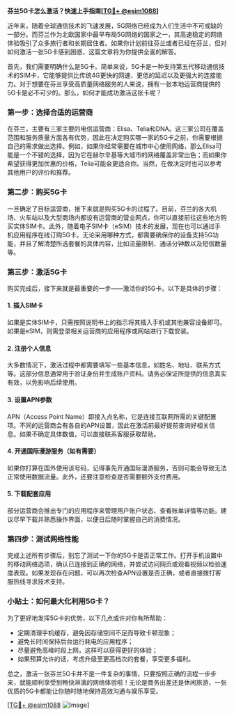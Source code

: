 **芬兰5G卡怎么激活？快速上手指南[[TG💪+ @esim1088](https://t.me/s/esim1088)]**

近年来，随着全球通信技术的飞速发展，5G网络已经成为人们生活中不可或缺的一部分。而芬兰作为北欧国家中最早布局5G网络的国家之一，其高速稳定的网络体验吸引了众多旅行者和长期居住者。如果你计划前往芬兰或者已经在芬兰，但对如何激活一张5G卡感到困惑，这篇文章将为你提供全面的解答。

首先，我们需要明确什么是5G卡。简单来说，5G卡是一种支持第五代移动通信技术的SIM卡，它能够提供比传统4G更快的网速、更低的延迟以及更强大的连接能力。对于想要在芬兰享受高质量网络服务的人来说，拥有一张本地运营商提供的5G卡是必不可少的。那么，如何才能成功激活这张卡呢？

### **第一步：选择合适的运营商**
在芬兰，主要有三家主要的电信运营商：Elisa、Telia和DNA。这三家公司在覆盖范围和服务质量方面各有优势，因此在决定购买哪一家的5G卡之前，你需要根据自己的需求做出选择。例如，如果你经常需要在城市中心使用网络，那么Elisa可能是一个不错的选择，因为它在赫尔辛基等大城市的网络覆盖非常出色；而如果你希望获得更加优惠的价格，Telia可能会更适合你。当然，在做决定时也可以参考其他用户的评价和推荐。

### **第二步：购买5G卡**
一旦确定了目标运营商，接下来就是购买5G卡的过程了。目前，芬兰的各大机场、火车站以及大型商场内都设有运营商的营业网点，你可以直接前往这些地方购买实体SIM卡。此外，随着电子SIM卡（eSIM）技术的发展，现在也可以通过手机应用程序在线订购5G卡。无论采用哪种方式，都需要确保你的设备支持5G功能，并且了解清楚所选套餐的具体内容，比如流量限制、通话分钟数以及短信数量等。

### **第三步：激活5G卡**
购买完成后，接下来就是最重要的一步——激活你的5G卡。以下是具体的步骤：

#### **1. 插入SIM卡**
如果是实体SIM卡，只需按照说明书上的指示将其插入手机或其他兼容设备即可。如果是eSIM，则需登录相关运营商的应用程序或网站进行下载安装。

#### **2. 注册个人信息**
大多数情况下，激活过程中都需要填写一些基本信息，如姓名、地址、联系方式等。这部分信息通常用于验证身份并生成账户资料。请务必保证所提供的信息真实有效，以免影响后续使用。

#### **3. 设置APN参数**
APN（Access Point Name）即接入点名称，它是连接互联网所需的关键配置项。不同的运营商会有各自的APN设置，因此在激活前最好提前查询好相关信息。如果不确定具体数值，可以直接联系客服获取帮助。

#### **4. 开通国际漫游服务（如有需要）**
如果你打算在国外使用该号码，记得事先开通国际漫游服务，否则可能会导致无法正常使用数据流量。此外，还要注意检查是否需要额外支付费用。

#### **5. 下载配套应用**
部分运营商会推出专门的应用程序来管理用户账户状态、查看账单详情等功能。建议尽早下载并熟悉操作界面，以便日后随时掌握自己的消费情况。

### **第四步：测试网络性能**
完成上述所有步骤后，别忘了测试一下你的5G卡是否正常工作。打开手机设置中的移动网络选项，确认已连接到正确的网络，并尝试访问网页或观看视频以检验速度表现。如果发现存在问题，可以再次检查APN设置是否正确，或者直接拨打客服热线寻求技术支持。

### **小贴士：如何最大化利用5G卡？**
为了更好地发挥5G卡的优势，以下几点或许对你有所帮助：
- 定期清理手机缓存，避免因存储空间不足而导致卡顿现象；
- 避免长时间保持后台运行耗电的应用程序；
- 尽量避免高峰时段上网，这样可以获得更好的体验；
- 如果预算允许的话，考虑升级至更高档次的套餐，享受更多福利。

总之，激活一张芬兰5G卡并不是一件复杂的事情，只要按照正确的流程一步步来，就能顺利享受到畅快淋漓的网络体验啦！无论是商务出差还是休闲旅游，一张优质的5G卡都能让你随时随地保持高效沟通与娱乐享受。

[[TG💪+ @esim1088](https://t.me/s/esim1088) ![Image](https://i.postimg.cc/4NQfJmqS/Snipaste-2025-05-13-00-14-12.png)]